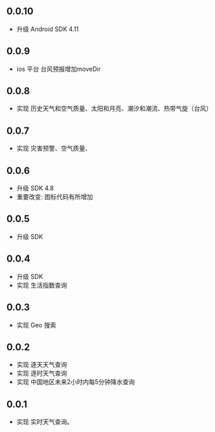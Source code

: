 ## 0.0.10

- 升级 Android SDK 4.11

## 0.0.9

- ios 平台 台风预报增加moveDir

## 0.0.8

- 实现 历史天气和空气质量、太阳和月亮、潮汐和潮流、热带气旋（台风）

## 0.0.7

- 实现 灾害预警、空气质量、

## 0.0.6

- 升级 SDK 4.8
- 重要改变: 图标代码有所增加

## 0.0.5

- 升级 SDK

## 0.0.4

- 升级 SDK
- 实现 生活指数查询

## 0.0.3

- 实现 Geo 搜索

## 0.0.2

- 实现 逐天天气查询
- 实现 逐时天气查询
- 实现 中国地区未来2小时内每5分钟降水查询

## 0.0.1

- 实现 实时天气查询。
